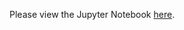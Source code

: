 Please view the Jupyter Notebook [here](https://nbviewer.jupyter.org/github/mobilinkd/KenwoodTK-x90/blob/master/Kenwood_TK-790.ipynb).

